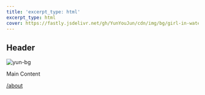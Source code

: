 ```yaml
---
title: 'excerpt_type: html'
excerpt_type: html
cover: https://fastly.jsdelivr.net/gh/YunYouJun/cdn/img/bg/girl-in-water-tank.webp
---
```


## Header

![yun-bg](https://cdn.yunyoujun.cn/img/bg/stars-timing-0-blur-30px.jpg)

<!-- more -->

Main Content

[/about](/about)
